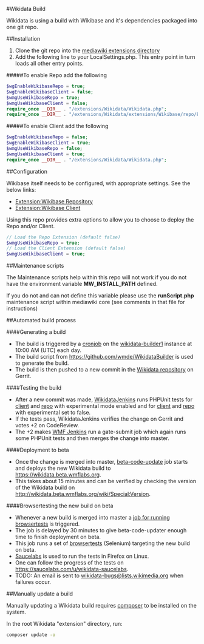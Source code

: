 #Wikidata Build

Wikidata is using a build with Wikibase and it's dependencies packaged into one git repo.

##Installation

1. Clone the git repo into the [mediawiki extensions directory](https://git.wikimedia.org/summary/mediawiki%2Fextensions%2FWikidata)
2. Add the following line to your LocalSettings.php. This entry point in turn loads all other entry points.

#####To enable Repo add the following

```php
$wgEnableWikibaseRepo = true;
$wgEnableWikibaseClient = false;
$wmgUseWikibaseRepo = true;
$wmgUseWikibaseClient = false;
require_once __DIR__ . "/extensions/Wikidata/Wikidata.php";
require_once __DIR__ . "/extensions/Wikidata/extensions/Wikibase/repo/ExampleSettings.php";
```

#####To enable Client add the following

```php
$wgEnableWikibaseRepo = false;
$wgEnableWikibaseClient = true;
$wmgUseWikibaseRepo = false;
$wmgUseWikibaseClient = true;
require_once __DIR__ . "/extensions/Wikidata/Wikidata.php";
```

##Configuration

Wikibase itself needs to be configured, with appropriate settings. See the below links:

* [Extension:Wikibase Repository](https://www.mediawiki.org/wiki/Extension:Wikibase_Repository)
* [Extension:Wikibase Client](https://www.mediawiki.org/wiki/Extension:Wikibase_Client)

Using this repo provides extra options to allow you to choose to deploy the Repo and/or Client.

```php
// Load the Repo Extension (default false)
$wmgUseWikibaseRepo = true;
// Load the Client Extension (default false)
$wmgUseWikibaseClient = true;
```

##Maintenance scripts

The Maintenance scripts help within this repo will not work if you do not have the environment variable **MW_INSTALL_PATH** defined.

If you do not and can not define this variable please use the **runScript.php** maintenance script within mediawiki core (see comments in that file for instructions)

##Automated build process

####Generating a build

* The build is triggered by a [cronjob](https://github.com/addshore/puppet/blob/master/files/wikidatabuilder/cron.sh) on the [wikidata-builder1](https://wikitech.wikimedia.org/wiki/Nova_Resource:Wikidata-build) instance at 10:00 AM (UTC) each day.
* The build script from https://github.com/wmde/WikidataBuilder is used to generate the build.
* The build is then pushed to a new commit in the [Wikidata repository](https://gerrit.wikimedia.org/r/#/admin/projects/mediawiki/extensions/Wikidata) on Gerrit.

####Testing the build

* After a new commit was made, [WikidataJenkins](http://wikidata-jenkins.wmflabs.org/ci/) runs PHPUnit tests for [client](http://wikidata-jenkins.wmflabs.org/ci/job/wikidata-build-client-tests/) and [repo](http://wikidata-jenkins.wmflabs.org/ci/job/wikidata-build-repo-tests/) with experimental mode enabled and for [client](http://wikidata-jenkins.wmflabs.org/ci/job/wikidata-build-client-tests-nonexperimental/) and [repo](http://wikidata-jenkins.wmflabs.org/ci/job/wikidata-build-repo-tests-nonexperimental/) with experimental set to false.
* If the tests pass, WikidataJenkins verifies the change on Gerrit and votes +2 on CodeReview.
* The +2 makes [WMF Jenkins](https://integration.wikimedia.org/zuul/) run a gate-submit job which again runs some PHPUnit tests and then merges the change into master.

####Deployment to beta

* Once the change is merged into master, [beta-code-update](http://integration.wikimedia.org/ci/job/beta-code-update) job starts and deploys the new Wikidata build to https://wikidata.beta.wmflabs.org.
* This takes about 15 minutes and can be verified by checking the version of the Wikidata build on http://wikidata.beta.wmflabs.org/wiki/Special:Version.

####Browsertesting the new build on beta

* Whenever a new build is merged into master a [job for running browsertests](https://wikidata-jenkins.wmflabs.org/ci/job/wikidata-browsertests-sauce/) is triggered.
* The job is delayed by 30 minutes to give beta-code-updater enough time to finish deployment on beta.
* This job runs a set of [browsertests](https://git.wikimedia.org/tree/mediawiki%2Fextensions%2FWikibase/c4062fdfe5c4349411092a8baf4486454b0a5d59/tests%2Fbrowser) (Selenium) targeting the new build on beta.
* [Saucelabs](https://saucelabs.com/) is used to run the tests in Firefox on Linux.
* One can follow the progress of the tests on https://saucelabs.com/u/wikidata-saucelabs.
* TODO: An email is sent to wikidata-bugs@lists.wikimedia.org when failures occur.

##Manually update a build

Manually updating a Wikidata build requires [composer](http://getcomposer.org/) to be installed on the system.

In the root Wikidata "extension" directory, run:

```bash
composer update -o
```
